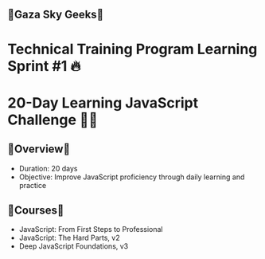 ## 🚀Gaza Sky Geeks🚀
# Technical Training Program Learning Sprint #1 🔥
# 20-Day Learning JavaScript Challenge 🚀🔥

## 🚀Overview🚀
- Duration: 20 days
- Objective: Improve JavaScript proficiency through daily learning and practice
  
## 🚀Courses🚀
- JavaScript: From First Steps to Professional
- JavaScript: The Hard Parts, v2
- Deep JavaScript Foundations, v3
